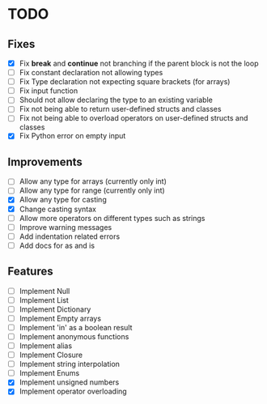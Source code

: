 # TODO

## Fixes
- [x] Fix **break** and **continue** not branching if the parent block is not the loop
- [ ] Fix constant declaration not allowing types
- [ ] Fix Type declaration not expecting square brackets (for arrays)
- [ ] Fix input function
- [ ] Should not allow declaring the type to an existing variable
- [ ] Fix not being able to return user-defined structs and classes
- [ ] Fix not being able to overload operators on user-defined structs and classes
- [x] Fix Python error on empty input

## Improvements
- [ ] Allow any type for arrays (currently only int)
- [ ] Allow any type for range (currently only int)
- [x] Allow any type for casting
- [x] Change casting syntax
- [ ] Allow more operators on different types such as strings
- [ ] Improve warning messages
- [ ] Add indentation related errors
- [ ] Add docs for as and is

## Features
- [ ] Implement Null
- [ ] Implement List
- [ ] Implement Dictionary
- [ ] Implement Empty arrays
- [ ] Implement 'in' as a boolean result
- [ ] Implement anonymous functions
- [ ] Implement alias
- [ ] Implement Closure
- [ ] Implement string interpolation
- [ ] Implement Enums
- [x] Implement unsigned numbers
- [x] Implement operator overloading